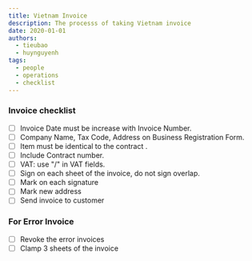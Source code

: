 ```yaml
---
title: Vietnam Invoice
description: The processs of taking Vietnam invoice
date: 2020-01-01
authors:
  - tieubao
  - huynguyenh
tags:
  - people
  - operations
  - checklist
---
```


### Invoice checklist

- [ ] Invoice Date must be increase with Invoice Number.
- [ ] Company Name, Tax Code, Address on Business Registration Form.
- [ ] Item must be identical to the contract .
- [ ] Include Contract number.
- [ ] VAT: use "/" in VAT fields.
- [ ] Sign on each sheet of the invoice, do not sign overlap.
- [ ] Mark on each signature
- [ ] Mark new address
- [ ] Send invoice to customer

### For Error Invoice

- [ ] Revoke the error invoices
- [ ] Clamp 3 sheets of the invoice
